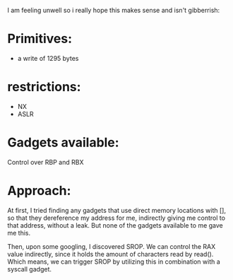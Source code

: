 I am feeling unwell so i really hope this makes sense and isn't gibberrish:

# Primitives:

- a write of 1295 bytes

# restrictions:

- NX
- ASLR

# Gadgets available:

Control over RBP and RBX


# Approach: 

At first, I tried finding any gadgets that use direct memory locations with [], so that they dereference my address for me, indirectly giving me control to that address, without a leak.  But none of the gadgets available to me gave me this.


Then, upon some googling,  I discovered SROP. We can control the RAX value indirectly, since it holds the amount of characters read by read(). Which means, we can trigger SROP by utilizing this in combination with a syscall gadget.
